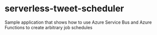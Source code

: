 # serverless-tweet-scheduler
Sample application that shows how to use Azure Service Bus and Azure Functions to create arbitrary job schedules
